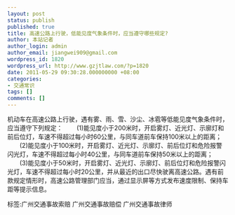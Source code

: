 ```yaml
---
layout: post
status: publish
published: true
title: 高速公路上行驶，低能见度气象条件时，应当遵守哪些规定?
author: 本站记者
author_login: admin
author_email: jiangwei909@gmail.com
wordpress_id: 1820
wordpress_url: http://www.gzjtlaw.com/?p=1820
date: 2011-05-29 09:30:28.000000000 +08:00
categories:
- 交通常识
tags: []
comments: []
---
```

机动车在高速公路上行驶，遇有雾、雨、雪、沙尘、冰雹等低能见度气象条件时，应当遵守下列规定： 　　(1)能见度小于200米时，开启雾灯、近光灯、示廓灯和前后位灯，车速不得超过每小时60公里，与同车道前车保持100米以上的距离； 　　(2)能见度小于100米时，开启雾灯、近光灯、示廓灯、前后位灯和危险报警闪光灯，车速不得超过每小时40公里，与同车道前车保持50米以上的距离； 　　(3)能见度小于50米时，开启雾灯、近光灯、示廓灯、前后位灯和危险报警闪光灯，车速不得超过每小时20公里，并从最近的出口尽快驶离高速公路。遇有前款规定情形时，高速公路管理部门应当，通过显示屏等方式发布速度限制、保持车距等提示信息。 标签:广州交通事故索赔 广州交通事故赔偿 广州交通事故律师
